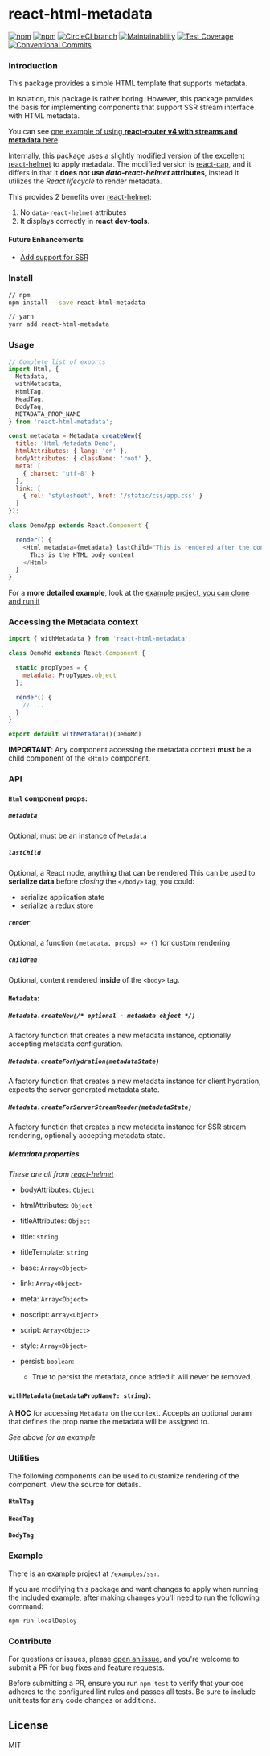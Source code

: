 # react-html-metadata

[![npm](https://img.shields.io/npm/v/react-html-metadata.svg)](https://www.npmjs.com/package/react-html-metadata)
[![npm](https://img.shields.io/npm/dm/react-html-metadata.svg)](https://www.npmjs.com/package/react-html-metadata)
[![CircleCI branch](https://img.shields.io/circleci/project/github/adam-26/react-html-metadata/master.svg)](https://circleci.com/gh/adam-26/react-html-metadata/tree/master)
[![Maintainability](https://api.codeclimate.com/v1/badges/e159e926827685bcbd1a/maintainability)](https://codeclimate.com/github/adam-26/react-html-metadata/maintainability)
[![Test Coverage](https://api.codeclimate.com/v1/badges/e159e926827685bcbd1a/test_coverage)](https://codeclimate.com/github/adam-26/react-html-metadata/test_coverage)
[![Conventional Commits](https://img.shields.io/badge/Conventional%20Commits-1.0.0-yellow.svg)](https://conventionalcommits.org)

### Introduction
This package provides a simple HTML template that supports metadata.

In isolation, this package is rather boring. However, this package provides the basis for implementing components that support SSR stream interface with HTML metadata.

You can see [one example of using **react-router v4 with streams and metadata** here](https://github.com/adam-26/react-router-metadata).

Internally, this package uses a slightly modified version of the excellent [react-helmet](https://github.com/nfl/react-helmet)
to apply metadata. The modified version is [react-cap](https://github.com/adam-26/react-cap), and it differs in that
it **does not use _data-react-helmet_ attributes**, instead it utilizes the _React lifecycle_ to render metadata.

This provides 2 benefits over [react-helmet](https://github.com/nfl/react-helmet):
 1. No `data-react-helmet` attributes
 2. It displays correctly in **react dev-tools**.

#### Future Enhancements
 * [Add support for SSR](https://github.com/adam-26/react-html-metadata/issues/18)

### Install
```sh
// npm
npm install --save react-html-metadata

// yarn
yarn add react-html-metadata
```

### Usage

```js
// Complete list of exports
import Html, {
  Metadata,
  withMetadata,
  HtmlTag,
  HeadTag,
  BodyTag,
  METADATA_PROP_NAME
} from 'react-html-metadata';

const metadata = Metadata.createNew({
  title: 'Html Metadata Demo',
  htmlAttributes: { lang: 'en' },
  bodyAttributes: { className: 'root' },
  meta: [
    { charset: 'utf-8' }
  ],
  link: [
    { rel: 'stylesheet', href: '/static/css/app.css' }
  ]
});

class DemoApp extends React.Component {

  render() {
    <Html metadata={metadata} lastChild="This is rendered after the content">
      This is the HTML body content
    </Html>
  }
}
```

For a **more detailed example**, look at the [example project, you can clone and run it](https://github.com/adam-26/react-html-metadata/tree/master/examples/ssr)

### Accessing the Metadata context

```js
import { withMetadata } from 'react-html-metadata';

class DemoMd extends React.Component {

  static propTypes = {
    metadata: PropTypes.object
  };

  render() {
    // ...
  }
}

export default withMetadata()(DemoMd)

```

**IMPORTANT**: Any component accessing the metadata context **must** be a child component of the `<Html>` component.

### API

#### `Html` component props:

##### `metadata`
Optional, must be an instance of `Metadata`

##### `lastChild`
Optional, a React node, anything that can be rendered
This can be used to **serialize data** before _closing_ the `</body>` tag, you could:
  * serialize application state
  * serialize a redux store

##### `render`
Optional, a function `(metadata, props) => {}` for custom rendering

##### `children`
Optional, content rendered **inside** of the `<body>` tag.

#### `Metadata`:

##### `Metadata.createNew(/* optional - metadata object */)`
A factory function that creates a new metadata instance, optionally accepting metadata configuration.

##### `Metadata.createForHydration(metadataState)`
A factory function that creates a new metadata instance for client hydration, expects the server generated metadata state.

##### `Metadata.createForServerStreamRender(metadataState)`
A factory function that creates a new metadata instance for SSR stream rendering, optionally accepting metadata state.

##### Metadata properties
_These are all from [react-helmet](https://github.com/nfl/react-helmet)_

  * bodyAttributes: `Object`
  * htmlAttributes: `Object`
  * titleAttributes: `Object`

  * title: `string`
  * titleTemplate: `string`

  * base: `Array<Object>`
  * link: `Array<Object>`
  * meta: `Array<Object>`
  * noscript: `Array<Object>`
  * script: `Array<Object>`
  * style: `Array<Object>`

  * persist: `boolean`:
    * True to persist the metadata, once added it will never be removed.


#### `withMetadata(metadataPropName?: string)`:

A **HOC** for accessing `Metadata` on the context.
Accepts an optional param that defines the prop name the metadata will be assigned to.

_See above for an example_


### Utilities

The following components can be used to customize rendering of the component. View the source for details.

#### `HtmlTag`
#### `HeadTag`
#### `BodyTag`


### Example

There is an example project at `/examples/ssr`.

If you are modifying this package and want changes to apply when running the included example, after making
changes you'll need to run the following command:

```sh
npm run localDeploy
```

### Contribute
For questions or issues, please [open an issue](https://github.com/adam-26/react-html-metadata/issues), and you're welcome to submit a PR for bug fixes and feature requests.

Before submitting a PR, ensure you run `npm test` to verify that your coe adheres to the configured lint rules and passes all tests. Be sure to include unit tests for any code changes or additions.

## License
MIT
